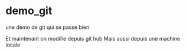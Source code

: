 # demo_git
une demo de git qui se passe bien

Et maintenant on modifie depuis git hub
Mais aussi depuis une machine locale
